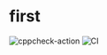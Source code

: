 # first
![cppcheck-action](https://github.com/vijaymksv/first/workflows/cppcheck-action/badge.svg?branch=master)
![CI](https://github.com/vijaymksv/first/workflows/CI/badge.svg?branch=master)
